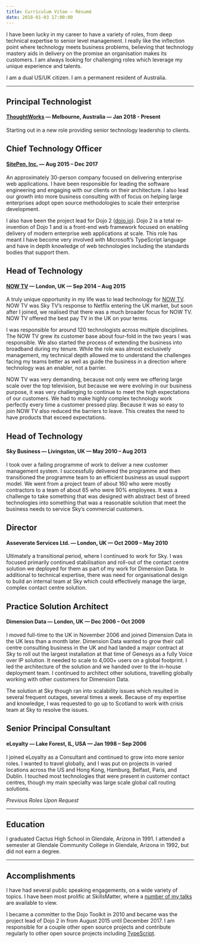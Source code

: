 ```yaml
---
title: Curriculum Vitae – Résumé
date: 2018-01-03 17:00:00
---
```


I have been lucky in my career to have a variety of roles, from deep technical expertise to senior level management. I really like the inflection point where technology meets business problems, believing that technology mastery aids in delivery on the promise an organisation makes its customers. I am always looking for challenging roles which leverage my unique experience and talents.

I am a dual US/UK citizen. I am a permanent resident of Australia.

---

## Principal Technologist

#### [ThoughtWorks](https://www.thoughtworks.com) — Melbourne, Australia — Jan 2018 - Present

Starting out in a new role providing senior technology leadership to clients.

## Chief Technology Officer

#### [SitePen, Inc.](https://sitepen.com) — Aug 2015 – Dec 2017

An approximately 30-person company focused on delivering enterprise web applications. I have been responsible for leading the software engineering and engaging with our clients on their architecture. I also lead our growth into more business consulting with of focus on helping large enterprises adopt open source methodologies to scale their enterprise development.

I also have been the project lead for Dojo 2 ([dojo.io](https://dojo.io)).  Dojo 2 is a total re-invention of Dojo 1 and is a front-end web framework focused on enabling delivery of modern enterprise web applications at scale. This role has meant I have become very involved with Microsoft’s TypeScript language and have in depth knowledge of web technologies including the standards bodies that support them.

## Head of Technology

#### [NOW TV](https://www.nowtv.com/) — London, UK — Sep 2014 – Aug 2015

A truly unique opportunity in my life was to lead technology for [NOW TV](https://www.nowtv.com/).  NOW TV was Sky TV’s response to Netflix entering the UK market, but soon after I joined, we realised that there was a much broader focus for NOW TV.  NOW TV offered the best pay TV in the UK on your terms.

I was responsible for around 120 technologists across multiple disciplines. The NOW TV grew its customer base about four-fold in the two years I was responsible. We also started the process of extending the business into broadband during my tenure. While the role was almost exclusively management, my technical depth allowed me to understand the challenges facing my teams better as well as guide the business in a direction where technology was an enabler, not a barrier.

NOW TV was very demanding, because not only were we offering large scale over the top television, but because we were evolving in our business purpose, it was very challenging to continue to meet the high expectations of our customers. We had to make highly complex technology work perfectly every time a customer pressed play. Because it was so easy to join NOW TV also reduced the barriers to leave. This creates the need to have products that exceed expectations.

## Head of Technology

#### Sky Business — Livingston, UK — May 2010 – Aug 2013

I took over a failing programme of work to deliver a new customer management system. I successfully delivered the programme and then transitioned the programme team to an efficient business as usual support model. We went from a project team of about 160 who were mostly contractors to a team of about 65 who were 90% employees. It was a challenge to take something that was designed with abstract best of breed technologies into something that was a reasonable solution that meet the business needs to service Sky’s commercial customers.

## Director

#### Asseverate Services Ltd. — London, UK — Oct 2009 – May 2010

Ultimately a transitional period, where I continued to work for Sky. I was focused primarily continued stabilisation and roll-out of the contact centre solution we deployed for them as part of my work for Dimension Data. In additional to technical expertise, there was need for organisational design to build an internal team at Sky which could effectively manage the large, complex contact centre solution.

## Practice Solution Architect

#### Dimension Data — London, UK — Dec 2006 – Oct 2009

I moved full-time to the UK in November 2006 and joined Dimension Data in the UK less than a month later. Dimension Data wanted to grow their call centre consulting business in the UK and had landed a major contract at Sky to roll out the largest installation at that time of Genesys as a fully Voice over IP solution.  It needed to scale to 4,000+ users on a global footprint.  I led the architecture of the solution and we handed over to the in-house deployment team.  I continued to architect other solutions, travelling globally working with other customers for Dimension Data.

The solution at Sky though ran into scalability issues which resulted in several frequent outages, several times a week.  Because of my expertise and knowledge, I was requested to go up to Scotland to work with crisis team at Sky to resolve the issues.

## Senior Principal Consultant

#### eLoyalty — Lake Forest, IL, USA — Jan 1998 – Sep 2006

I joined eLoyalty as a Consultant and continued to grow into more senior roles.  I wanted to travel globally, and I was put on projects in varied locations across the US and Hong Kong, Hamburg, Belfast, Paris, and Dublin. I touched most technologies that were present in customer contact centres, though my main specialty was large scale global call routing solutions.

*Previous Roles Upon Request*

---

## Education

I graduated Cactus High School in Glendale, Arizona in 1991.  I attended a semester at Glendale Community College in Glendale, Arizona in 1992, but did not earn a degree.

---

## Accomplishments

I have had several public speaking engagements, on a wide variety of topics.  I have been most prolific at SkillsMatter, where a [number of my talks](https://skillsmatter.com/legacy_profile/kitson-kelly#skillscasts) are available to view.

I became a committer to the Dojo Toolkit in 2010 and became was the project lead of Dojo 2 in from August 2015 until December 2017.  I am responsible for a couple other open source projects and contribute regularly to other open source projects including [TypeScript](http://typescriptlang.org/).
